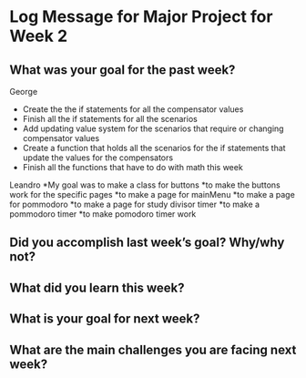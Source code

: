 # Log Message for Major Project for Week 2
## What was your goal for the past week?
George
* Create the the if statements for all the compensator values
* Finish all the if statements for all the scenarios
* Add updating value system for  the scenarios that require or changing compensator values
* Create a function that holds all the scenarios for the if statements that update the values for the compensators
* Finish all the functions that have to do with math this week 

Leandro
*My goal was to make a class for buttons
*to make the buttons work for the specific pages
*to make a page for mainMenu
*to make a page for pommodoro
*to make a page for study divisor timer
*to make a pommodoro timer
*to make pomodoro timer work




## Did you accomplish last week’s goal? Why/why not?

## What did you learn this week?

## What is your goal for next week?

## What are the main challenges you are facing next week?

